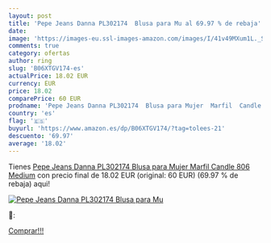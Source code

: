 ```yaml
---
layout: post
title: 'Pepe Jeans Danna PL302174  Blusa para Mu al 69.97 % de rebaja'
date: 
image: 'https://images-eu.ssl-images-amazon.com/images/I/41v49MXum1L._SL200_.jpg'
comments: true
category: ofertas
author: ring
slug: 'B06XTGV174-es'
actualPrice: 18.02 EUR
currency: EUR
price: 18.02
comparePrice: 60 EUR
prodname: 'Pepe Jeans Danna PL302174  Blusa para Mujer  Marfil  Candle 806  Medium'
country: 'es'
flag: '🇪🇸'
buyurl: 'https://www.amazon.es/dp/B06XTGV174/?tag=tolees-21'
descuento: '69.97'
average: '18.02'
---
```


Tienes [Pepe Jeans Danna PL302174  Blusa para Mujer  Marfil  Candle 806  Medium](https://www.amazon.es/dp/B06XTGV174/?tag=tolees-21) con precio final de  18.02 EUR (original: 60 EUR) (69.97 %  de rebaja) aqui!

[![Pepe Jeans Danna PL302174  Blusa para Mu](https://images-eu.ssl-images-amazon.com/images/I/41v49MXum1L._SL200_.jpg)](https://www.amazon.es/dp/B06XTGV174/?tag=tolees-21)

🔎:


[Comprar!!!](https://www.amazon.es/dp/B06XTGV174/?tag=tolees-21)

